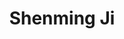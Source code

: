 ---
# Display name
title: Shenming Ji

# Full Name (for SEO)
first_name: Shenming
last_name: Ji

# Is this the primary user of the site?
superuser: false

# Role/position
role: Undergraduate Student (2024 Summer)

# Organizations/Affiliations
organizations:
  - name: Xi’an Jiaotong-Liverpool University
    url: ''

external_link: https://shenming-ji.github.io/

# Highlight the author in author lists? (true/false)
highlight_name: false

# Organizational groups that you belong to (for People widget)
#   Set this to `[]` or comment out if you are not using People widget.
user_groups:
  - Visiting Students

start_date: 202406
---